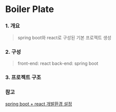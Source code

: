 # Boiler Plate


### 1. 개요
> spring boot와 react로 구성된 기본 프로젝트 생성

### 2. 구성
>   front-end: react
>   back-end: spring boot

### 3. 프로젝트 구조


### 참고 
[spring boot + react 개발환경 설정](https://velog.io/@cho876/SpringBoot-%ED%94%84%EB%A1%9C%EC%A0%9D%ED%8A%B8-%EC%95%88%EC%97%90-React-%ED%94%84%EB%A1%9C%EC%A0%9D%ED%8A%B8-%EB%84%A3%EA%B8%B0)
